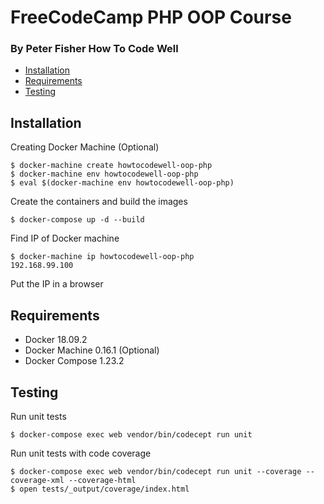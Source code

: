 # FreeCodeCamp PHP OOP Course
### By Peter Fisher How To Code Well

- [Installation](#installation)
- [Requirements](#requirements)
- [Testing](#testing)

## Installation
Creating Docker Machine (Optional)
```
$ docker-machine create howtocodewell-oop-php
$ docker-machine env howtocodewell-oop-php
$ eval $(docker-machine env howtocodewell-oop-php)
```

Create the containers and build the images
```
$ docker-compose up -d --build
```

Find IP of Docker machine
```
$ docker-machine ip howtocodewell-oop-php
192.168.99.100
```

Put the IP in a browser

## Requirements
- Docker 18.09.2
- Docker Machine 0.16.1 (Optional)
- Docker Compose 1.23.2 

## Testing
Run unit tests
```
$ docker-compose exec web vendor/bin/codecept run unit 
```

Run unit tests with code coverage
```
$ docker-compose exec web vendor/bin/codecept run unit --coverage --coverage-xml --coverage-html
$ open tests/_output/coverage/index.html
```